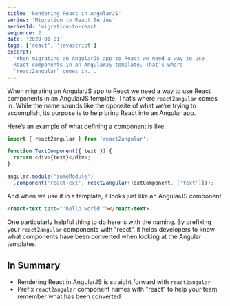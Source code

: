 ```yaml
---
title: 'Rendering React in AngularJS'
series: 'Migration to React Series'
seriesId: 'migration-to-react'
sequence: 2
date: '2020-01-01'
tags: ['react', 'javascript']
excerpt:
  'When migrating an AngularJS app to React we need a way to use
  React components in an AngularJS template. That’s where
  `react2angular` comes in...'
---
```


When migrating an AngularJS app to React we need a way to use React
components in an AngularJS template. That’s where `react2angular`
comes in. While the name sounds like the opposite of what we’re
trying to accomplish, its purpose is to help bring React into an
Angular app.

Here’s an example of what defining a component is like.

```javascript
import { react2angular } from 'react2angular';

function TextComponent({ text }) {
  return <div>{text}</div>;
}

angular.module('someModule')
  .component('reactText', react2angular(TextComponent, ['text']]));
```

And when we use it in a template, it looks just like an AngularJS
component.

```html
<react-text text="'hello world'"></react-text>
```

One particularly helpful thing to do here is with the naming. By
prefixing your `react2angular` components with “react”, it helps
developers to know what components have been converted when looking
at the Angular templates.

## In Summary

- Rendering React in AngularJS is straight forward with
  `react2angular`
- Prefix `react2angular` component names with "react" to help your
  team remember what has been converted
